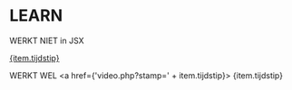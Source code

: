 # LEARN

WERKT NIET in JSX

<a href="video.php?stamp={item.tijdstip}"> {item.tijdstip} </a>


WERKT WEL
<a href={'video.php?stamp=' + item.tijdstip}> {item.tijdstip} </a>
